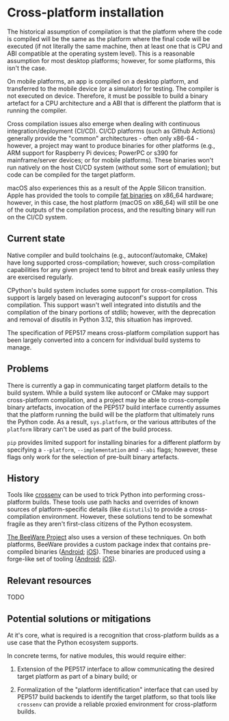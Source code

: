 # Cross-platform installation

The historical assumption of compilation is that the platform where the code is
compiled will be the same as the platform where the final code will be executed
(if not literally the same machine, then at least one that is CPU and ABI
compatible at the operating system level). This is a reasonable assumption for
most desktop platforms; however, for some platforms, this isn't the case.

On mobile platforms, an app is compiled on a desktop platform, and transferred
to the mobile device (or a simulator) for testing. The compiler is not executed
on device. Therefore, it must be possible to build a binary artefact for a CPU
architecture and a ABI that is different the platform that is running the
compiler.

Cross compilation issues also emerge when dealing with continuous
integration/deployment (CI/CD). CI/CD platforms (such as Github Actions)
generally provide the "common" architectures - often only x86-64 - however, a
project may want to produce binaries for other platforms (e.g., ARM support for
Raspberry Pi devices; PowerPC or s390 for mainframe/server devices; or for
mobile platforms). These binaries won't run natively on the host CI/CD system
(without some sort of emulation); but code can be compiled for the target
platform.

macOS also experiences this as a result of the Apple Silicon transition. Apple
has provided the tools to compile [fat binaries](multiple_architectures.md) on
x86_64 hardware; however, in this case, the host platform (macOS on x86_64) will
still be one of the outputs of the compilation process, and the resulting binary
will run on the CI/CD system.

## Current state

Native compiler and build toolchains (e.g., autoconf/automake, CMake) have long
supported cross-compilation; however, such cross-compilation capabilities for any
given project tend to bitrot and break easily unless they are exercised regularly.

CPython's build system includes some support for cross-compilation. This support
is largely based on leveraging autoconf's support for cross compilation. This
support wasn't well integrated into distutils and the compilation of the binary
portions of stdlib; however, with the deprecation and removal of disutils in
Python 3.12, this situation has improved.

The specification of PEP517 means cross-platform compilation support has been
largely converted into a concern for individual build systems to manage.

## Problems

There is currently a gap in communicating target platform details to the
build system. While a build system like autoconf or CMake may support
cross-platform compilation, and a project may be able to cross-compile binary
artefacts, invocation of the PEP517 build interface currently assumes that the
platform running the build will be the platform that ultimately runs the Python
code. As a result, `sys.platform`, or the various attributes of the `platform`
library can't be used as part of the build process.

`pip` provides limited support for installing binaries for a different platform
by specifying a `--platform`, `--implementation` and `--abi` flags; however,
these flags only work for the selection of pre-built binary artefacts.

## History

Tools like [crossenv](https://github.com/benfogle/crossenv) can be used to trick
Python into performing cross-platform builds. These tools use path hacks and
overrides of known sources of platform-specific details (like `distutils`) to
provide a cross-compilation environment. However, these solutions tend to be
somewhat fragile as they aren't first-class citizens of the Python ecosystem.

[The BeeWare Project](https://beeware.org) also uses a version of these
techniques. On both platforms, BeeWare provides a custom package index that
contains pre-compiled binaries ([Android](https://chaquo.com/pypi-7.0/);
[iOS](https://anaconda.org/beeware/repo)). These binaries are produced using a
forge-like set of tooling
([Android](https://github.com/chaquo/chaquopy/tree/master/server/pypi);
[iOS](https://github.com/freakboy3742/chaquopy/tree/iOS-support/server/pypi)).

## Relevant resources

TODO

## Potential solutions or mitigations

At it's core, what is required is a recognition that cross-platform builds as a
use case that the Python ecosystem supports.

In concrete terms, for native modules, this would require either:

1. Extension of the PEP517 interface to allow communicating the desired target
   platform as part of a binary build; or

2. Formalization of the "platform identification" interface that can used by
   PEP517 build backends to identify the target platform, so that tools like
   `crossenv` can provide a reliable proxied environment for cross-platform
   builds.
